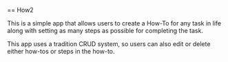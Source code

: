 == How2

This is a simple app that allows users to create a How-To for any task in life along with setting as many steps as possible for completing the task.

This app uses a tradition CRUD system, so users can also edit or delete either how-tos or steps in the how-to.
